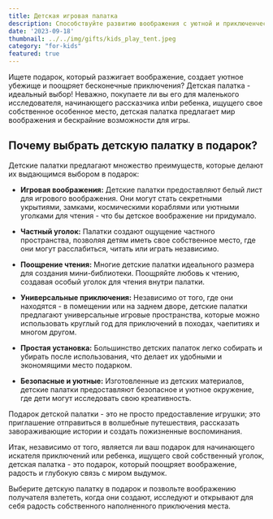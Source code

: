 ```yaml
---
title: Детская игровая палатка
description: Способствуйте развитию воображения с уютной и приключенческой детской палаткой.
date: '2023-09-18'
thumbnail: ../../img/gifts/kids_play_tent.jpeg
category: "for-kids"
featured: true
---
```

Ищете подарок, который разжигает воображение, создает уютное убежище и поощряет бесконечные приключения? Детская палатка - идеальный выбор! Неважно, покупаете ли вы его для маленького исследователя, начинающего рассказчика илbи ребенка, ищущего свое собственное особенное место, детская палатка предлагает мир воображения и бескрайние возможности для игры.

## Почему выбрать детскую палатку в подарок?

Детские палатки предлагают множество преимуществ, которые делают их выдающимся выбором в подарок:

- **Игровая воображения:** Детские палатки предоставляют белый лист для игрового воображения. Они могут стать секретными укрытиями, замками, космическими кораблями или уютными уголками для чтения - что бы детское воображение ни придумало.

- **Частный уголок:** Палатки создают ощущение частного пространства, позволяя детям иметь свое собственное место, где они могут расслабиться, читать или играть независимо.

- **Поощрение чтения:** Многие детские палатки идеального размера для создания мини-библиотеки. Поощряйте любовь к чтению, создавая особый уголок для чтения внутри палатки.

- **Универсальные приключения:** Независимо от того, где они находятся - в помещении или на заднем дворе, детские палатки предлагают универсальные игровые пространства, которые можно использовать круглый год для приключений в походах, чаепитиях и многом другом.

- **Простая установка:** Большинство детских палаток легко собирать и убирать после использования, что делает их удобными и экономящими место подарком.

- **Безопасные и уютные:** Изготовленные из детских материалов, детские палатки предоставляют безопасное и уютное окружение, где дети могут исследовать свою креативность.

Подарок детской палатки - это не просто предоставление игрушки; это приглашение отправиться в волшебные путешествия, рассказать завораживающие истории и создать пожизненные воспоминания.

Итак, независимо от того, является ли ваш подарок для начинающего искателя приключений или ребенка, ищущего свой собственный уголок, детская палатка - это подарок, который поощряет воображение, радость и глубокую связь с миром выдумок.

Выберите детскую палатку в подарок и позвольте воображению получателя взлететь, когда они создают, исследуют и открывают для себя радость собственного наполненного приключения места.
